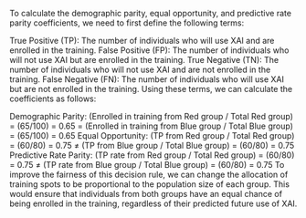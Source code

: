 To calculate the demographic parity, equal opportunity, and predictive rate parity coefficients, we need to first define the following terms:

True Positive (TP): The number of individuals who will use XAI and are enrolled in the training.
False Positive (FP): The number of individuals who will not use XAI but are enrolled in the training.
True Negative (TN): The number of individuals who will not use XAI and are not enrolled in the training.
False Negative (FN): The number of individuals who will use XAI but are not enrolled in the training.
Using these terms, we can calculate the coefficients as follows:

Demographic Parity: (Enrolled in training from Red group / Total Red group) = (65/100) = 0.65 = (Enrolled in training from Blue group / Total Blue group) = (65/100) = 0.65
Equal Opportunity: (TP from Red group / Total Red group) = (60/80) = 0.75 ≠ (TP from Blue group / Total Blue group) = (60/80) = 0.75
Predictive Rate Parity: (TP rate from Red group / Total Red group) = (60/80) = 0.75 ≠ (TP rate from Blue group / Total Blue group) = (60/80) = 0.75
To improve the fairness of this decision rule, we can change the allocation of training spots to be proportional to the population size of each group. This would ensure that individuals from both groups have an equal chance of being enrolled in the training, regardless of their predicted future use of XAI.